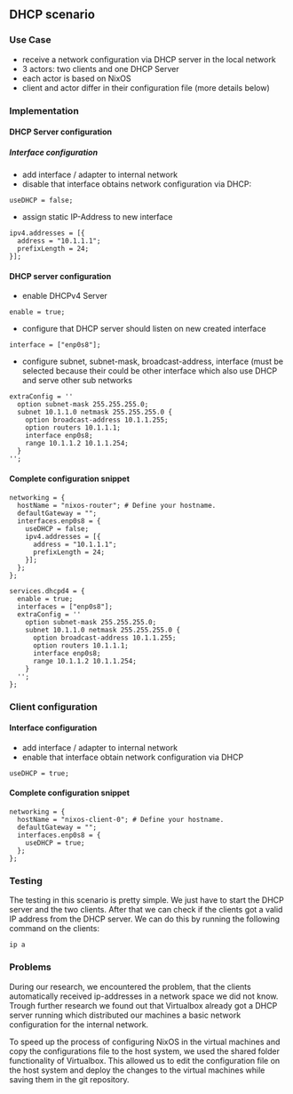 ## DHCP scenario
### Use Case
- receive a network configuration via DHCP server in the local network
- 3 actors: two clients and one DHCP Server
- each actor is based on NixOS
- client and actor differ in their configuration file (more details below)

### Implementation
#### DHCP Server configuration
##### Interface configuration
- add interface / adapter to internal network
- disable that interface obtains network configuration via DHCP:
```
useDHCP = false;
```
- assign static IP-Address to new interface
```
ipv4.addresses = [{
  address = "10.1.1.1";
  prefixLength = 24;
}];
```

#### DHCP server configuration
- enable DHCPv4 Server
```
enable = true;
```
- configure that DHCP server should listen on new created interface
```
interface = ["enp0s8"];
```
- configure subnet, subnet-mask, broadcast-address, interface (must be selected because their could be other interface which also use DHCP and serve other sub networks
```
extraConfig = ''
  option subnet-mask 255.255.255.0;
  subnet 10.1.1.0 netmask 255.255.255.0 {
    option broadcast-address 10.1.1.255;
    option routers 10.1.1.1;
    interface enp0s8;
    range 10.1.1.2 10.1.1.254;
  }
'';
```

#### Complete configuration snippet
```
networking = {
  hostName = "nixos-router"; # Define your hostname.
  defaultGateway = "";
  interfaces.enp0s8 = {
    useDHCP = false;
    ipv4.addresses = [{
      address = "10.1.1.1";
      prefixLength = 24;
    }];
  };
};
  
services.dhcpd4 = {
  enable = true;
  interfaces = ["enp0s8"];
  extraConfig = ''
    option subnet-mask 255.255.255.0;
    subnet 10.1.1.0 netmask 255.255.255.0 {
      option broadcast-address 10.1.1.255;
      option routers 10.1.1.1;
      interface enp0s8;
      range 10.1.1.2 10.1.1.254;
    }
  '';
};

```

### Client configuration
#### Interface configuration
- add interface / adapter to internal network
- enable that interface obtain network configuration via DHCP
``` 
useDHCP = true;
```
#### Complete configuration snippet
```
networking = {
  hostName = "nixos-client-0"; # Define your hostname.
  defaultGateway = "";
  interfaces.enp0s8 = {
    useDHCP = true;
  };
}; 
```

### Testing
The testing in this scenario is pretty simple. We just have to start the DHCP server and the two clients. After that we can check if the clients got a valid IP address from the DHCP server. We can do this by running the following command on the clients:
```
ip a
```

### Problems
During our research, we encountered the problem, that the clients automatically received ip-addresses in a network space we did not know. Trough further research we found out that Virtualbox already got a DHCP server running which distributed our machines a basic network configuration for the internal network. 

To speed up the process of configuring NixOS in the virtual machines and copy the configurations file to the host system, we used the shared folder functionality of Virtualbox. This allowed us to edit the configuration file on the host system and deploy the changes to the virtual machines while saving them in the git repository.